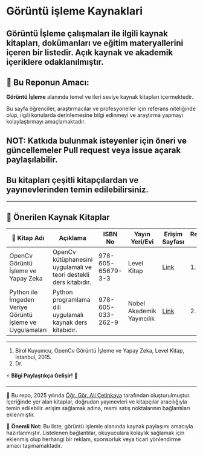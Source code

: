 # Görüntü işleme Kaynaklari

## Görüntü İşleme çalışmaları ile ilgili kaynak kitapları, dokümanları ve eğitim materyallerini içeren bir listedir. Açık kaynak ve akademik içeriklere odaklanılmıştır.

## 📌 **Bu Reponun Amacı:**

**Görüntü İşleme** alanında temel ve ileri seviye kaynak kitapları içermektedir.

Bu sayfa öğrenciler, araştırmacılar ve profesyoneller için referans niteliğinde olup, ilgili konularda derinlemesine bilgi edinmeyi ve araştırma yapmayı kolaylaştırmayı amaçlamaktadır.

## NOT: Katkıda bulunmak isteyenler için öneri ve güncellemeler **Pull request** veya **issue açarak** paylaşılabilir.

## Bu kitapları çeşitli kitapçılardan ve yayınevlerinden temin edilebilirsiniz.

---

## 📖 Önerilen Kaynak Kitaplar

| 📘 Kitap Adı | Açıklama | ISBN No | Yayın Yeri/Evi | Erişim Sayfası | Referans No |  
|--------------|---------|------|-----------|------|-|
| OpenCv Görüntü İşleme ve Yapay Zeka | OpenCv kütüphanesini uygulamalı ve teori destekli ders kitabıdır.  | 978-605-65679-3-3 | Level Kitap | [ Link ](https://www.amazon.com.tr/OpenCv-G%C3%B6r%C3%BCnt%C3%BC-%C4%B0%C5%9Fleme-%C3%96%C4%9Frenme-Hediyeli/dp/6056567931) | 1. | 
| Python ile İmgeden Veriye Görüntü İşleme ve Uygulamaları | Python programlama dili uygulamalı kaynak ders kitabıdır. | 978-605-033-262-9 | Nobel Akademik Yayıncılık | [ Link ](https://www.nobelyayin.com/python-ile-imgeden-veriye-goruntu-isleme-ve-uygulamalari-15982.html) | 2. | 


---

1. Birol Kuyumcu, OpenCv Görüntü İşleme ve Yapay Zeka, Level Kitap, İstanbul, 2015.
2. Dr. 

⚡ **Bilgi Paylaştıkça Gelişir!** 🚀 

---

📌 Bu repo, 2025 yılında [Öğr. Gör. Ali Çetinkaya](https://github.com/acetinkaya) tarafından oluşturulmuştur. İçeriğinde yer alan kitaplar, doğrudan yayınevleri ve kitapçılar aracılığıyla temin edilebilir. erişim sağlamak adına, resmi satış noktalarının bağlantıları eklenmiştir.

📢 **Önemli Not:** Bu liste, görüntü işlemle alanında kaynak paylaşımı amacıyla hazırlanmıştır. Listelenen bağlantılar, okuyuculara kolaylık sağlamak için eklenmiş olup herhangi bir reklam, sponsorluk veya ticari yönlendirme amacı taşımamaktadır.
